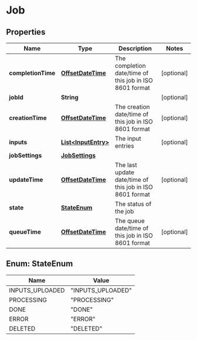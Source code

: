 
# Job

## Properties
Name | Type | Description | Notes
------------ | ------------- | ------------- | -------------
**completionTime** | [**OffsetDateTime**](OffsetDateTime.md) | The completion date/time of this job in ISO 8601 format |  [optional]
**jobId** | **String** |  |  [optional]
**creationTime** | [**OffsetDateTime**](OffsetDateTime.md) | The creation date/time of this job in ISO 8601 format |  [optional]
**inputs** | [**List&lt;InputEntry&gt;**](InputEntry.md) | The input entries |  [optional]
**jobSettings** | [**JobSettings**](JobSettings.md) |  | 
**updateTime** | [**OffsetDateTime**](OffsetDateTime.md) | The last update date/time of this job in ISO 8601 format |  [optional]
**state** | [**StateEnum**](#StateEnum) | The status of the job | 
**queueTime** | [**OffsetDateTime**](OffsetDateTime.md) | The queue date/time of this job in ISO 8601 format |  [optional]


<a name="StateEnum"></a>
## Enum: StateEnum
Name | Value
---- | -----
INPUTS_UPLOADED | &quot;INPUTS_UPLOADED&quot;
PROCESSING | &quot;PROCESSING&quot;
DONE | &quot;DONE&quot;
ERROR | &quot;ERROR&quot;
DELETED | &quot;DELETED&quot;



